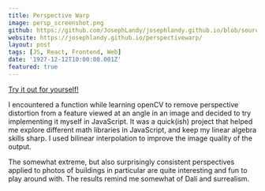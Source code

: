```yaml
---
title: Perspective Warp
image: persp_screenshot.png
github: https://github.com/JosephLandy/josephlandy.github.io/blob/source/src/pages/perspectivewarp.tsx
website: https://josephlandy.github.io/perspectivewarp/
layout: post
tags: [JS, React, Frontend, Web]
date: '1927-12-12T10:00:00.001Z'
featured: true
---
```


[Try it out for yourself!](https://josephlandy.github.io/perspectivewarp)

I encountered a function while learning openCV to remove perspective distortion from a feature viewed at an angle in an image and decided to try implementing it myself in JavaScript. It was a quick(ish) project that helped me explore different math libraries in JavaScript, and keep my linear algebra skills sharp. I used bilinear interpolation to improve the image quality of the output.

The somewhat extreme, but also surprisingly consistent perspectives applied to photos of buildings in particular are quite interesting and fun to play around with. The results remind me somewhat of Dalí and surrealism. 